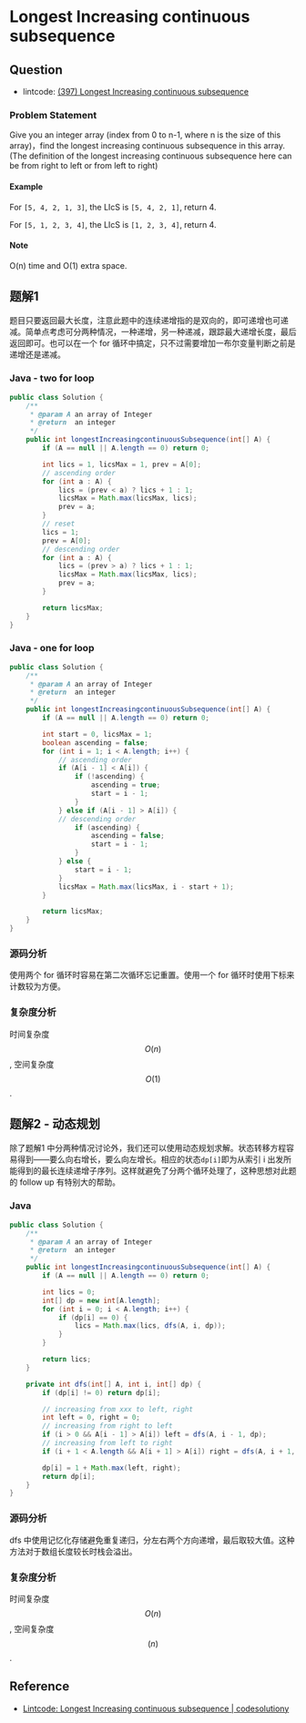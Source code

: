 # Longest Increasing continuous subsequence

## Question

- lintcode: [(397) Longest Increasing continuous subsequence](http://www.lintcode.com/en/problem/longest-increasing-continuous-subsequence/)

### Problem Statement

Give you an integer array (index from 0 to n-1, where n is the size of this array)，find the longest increasing continuous subsequence in this array. (The definition of the longest increasing continuous subsequence here can be from right to left or from left to right)

#### Example

For `[5, 4, 2, 1, 3]`, the LIcS is `[5, 4, 2, 1]`, return 4.

For `[5, 1, 2, 3, 4]`, the LIcS is `[1, 2, 3, 4]`, return 4.

#### Note

O(n) time and O(1) extra space.

## 题解1

题目只要返回最大长度，注意此题中的连续递增指的是双向的，即可递增也可递减。简单点考虑可分两种情况，一种递增，另一种递减，跟踪最大递增长度，最后返回即可。也可以在一个 for 循环中搞定，只不过需要增加一布尔变量判断之前是递增还是递减。

### Java - two for loop

```java
public class Solution {
    /**
     * @param A an array of Integer
     * @return  an integer
     */
    public int longestIncreasingcontinuousSubsequence(int[] A) {
        if (A == null || A.length == 0) return 0;

        int lics = 1, licsMax = 1, prev = A[0];
        // ascending order
        for (int a : A) {
            lics = (prev < a) ? lics + 1 : 1;
            licsMax = Math.max(licsMax, lics);
            prev = a;
        }
        // reset
        lics = 1;
        prev = A[0];
        // descending order
        for (int a : A) {
            lics = (prev > a) ? lics + 1 : 1;
            licsMax = Math.max(licsMax, lics);
            prev = a;
        }

        return licsMax;
    }
}
```

### Java - one for loop

```java
public class Solution {
    /**
     * @param A an array of Integer
     * @return  an integer
     */
    public int longestIncreasingcontinuousSubsequence(int[] A) {
        if (A == null || A.length == 0) return 0;

        int start = 0, licsMax = 1;
        boolean ascending = false;
        for (int i = 1; i < A.length; i++) {
            // ascending order
            if (A[i - 1] < A[i]) {
                if (!ascending) {
                    ascending = true;
                    start = i - 1;
                }
            } else if (A[i - 1] > A[i]) {
            // descending order
                if (ascending) {
                    ascending = false;
                    start = i - 1;
                }
            } else {
                start = i - 1;
            }
            licsMax = Math.max(licsMax, i - start + 1);
        }

        return licsMax;
    }
}
```

### 源码分析

使用两个 for 循环时容易在第二次循环忘记重置。使用一个 for 循环时使用下标来计数较为方便。

### 复杂度分析

时间复杂度 $$O(n)$$, 空间复杂度 $$O(1)$$.

## 题解2 - 动态规划

除了题解1 中分两种情况讨论外，我们还可以使用动态规划求解。状态转移方程容易得到——要么向右增长，要么向左增长。相应的状态`dp[i]`即为从索引 i 出发所能得到的最长连续递增子序列。这样就避免了分两个循环处理了，这种思想对此题的 follow up 有特别大的帮助。

### Java

```java
public class Solution {
    /**
     * @param A an array of Integer
     * @return  an integer
     */
    public int longestIncreasingcontinuousSubsequence(int[] A) {
        if (A == null || A.length == 0) return 0;

        int lics = 0;
        int[] dp = new int[A.length];
        for (int i = 0; i < A.length; i++) {
            if (dp[i] == 0) {
                lics = Math.max(lics, dfs(A, i, dp));
            }
        }

        return lics;
    }

    private int dfs(int[] A, int i, int[] dp) {
        if (dp[i] != 0) return dp[i];

        // increasing from xxx to left, right
        int left = 0, right = 0;
        // increasing from right to left
        if (i > 0 && A[i - 1] > A[i]) left = dfs(A, i - 1, dp);
        // increasing from left to right
        if (i + 1 < A.length && A[i + 1] > A[i]) right = dfs(A, i + 1, dp);

        dp[i] = 1 + Math.max(left, right);
        return dp[i];
    }
}
```

### 源码分析

dfs 中使用记忆化存储避免重复递归，分左右两个方向递增，最后取较大值。这种方法对于数组长度较长时栈会溢出。

### 复杂度分析

时间复杂度 $$O(n)$$, 空间复杂度 $$(n)$$.

## Reference

- [Lintcode: Longest Increasing continuous subsequence | codesolutiony](https://codesolutiony.wordpress.com/2015/05/25/lintcode-longest-increasing-continuous-subsequence/)

